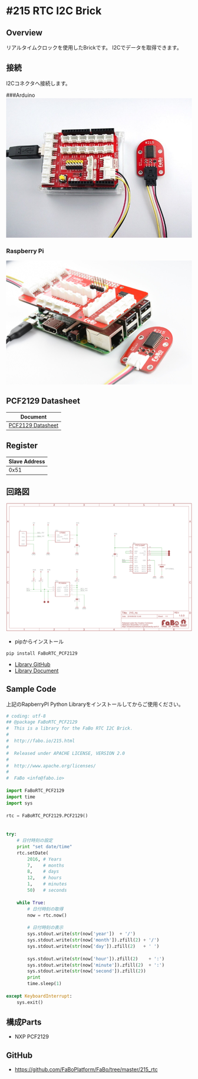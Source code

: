 # #215 RTC I2C Brick

[](../img/200_i2c/product/215.jpg)
<!--COLORME-->

## Overview
リアルタイムクロックを使用したBrickです。
I2Cでデータを取得できます。

## 接続
I2Cコネクタへ接続します。

###Arduino
![](../img/200_i2c/connect/215_rtc_connect.jpg)
### Raspberry Pi
![](../img/200_i2c/connect/215_connect_with_rasppi.jpg)

## PCF2129 Datasheet
| Document |
| -- |
| [PCF2129 Datasheet](http://cache.nxp.com/documents/data_sheet/PCF2129.pdf) |

## Register
| Slave Address |
| -- |
| 0x51 |

## 回路図
![](../img/200_i2c/schematic/215_rtc.png)

- pipからインストール
```
pip install FaBoRTC_PCF2129
```
- [Library GitHub](https://github.com/FaBoPlatform/FaBoRTC-PCF2129-Python)
- [Library Document](http://fabo.io/doxygen/FaBoRTC-PCF2129-Python/)

## Sample Code

上記のRapberryPI Python Libraryをインストールしてからご使用ください。

```python
# coding: utf-8
## @package FaBoRTC_PCF2129
#  This is a library for the FaBo RTC I2C Brick.
#
#  http://fabo.io/215.html
#
#  Released under APACHE LICENSE, VERSION 2.0
#
#  http://www.apache.org/licenses/
#
#  FaBo <info@fabo.io>

import FaBoRTC_PCF2129
import time
import sys

rtc = FaBoRTC_PCF2129.PCF2129()


try:
    # 日付時刻の設定
    print "set date/time"
    rtc.setDate(
        2016, # Years
        7,    # months
        8,    # days
        12,   # hours
        1,    # minutes
        50)   # seconds

    while True:
        # 日付時刻の取得
        now = rtc.now()

        # 日付時刻の表示
        sys.stdout.write(str(now['year'])  + '/')
        sys.stdout.write(str(now['month']).zfill(2) + '/')
        sys.stdout.write(str(now['day']).zfill(2)   + ' ')

        sys.stdout.write(str(now['hour']).zfill(2)    + ':')
        sys.stdout.write(str(now['minute']).zfill(2)  + ':')
        sys.stdout.write(str(now['second']).zfill(2))
        print
        time.sleep(1)

except KeyboardInterrupt:
    sys.exit()
```


## 構成Parts
- NXP PCF2129

## GitHub
- https://github.com/FaBoPlatform/FaBo/tree/master/215_rtc
